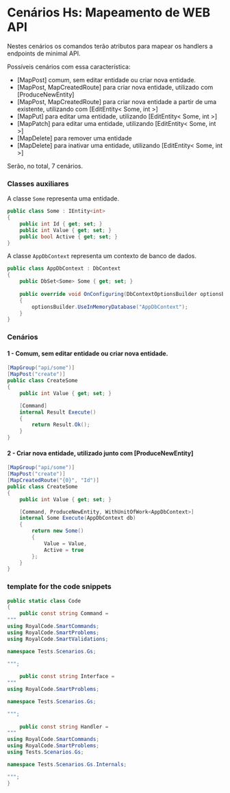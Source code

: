 # Cenários Hs: Mapeamento de WEB API

Nestes cenários os comandos terão atributos para mapear os handlers a endpoints de minimal API.

Possíveis cenários com essa característica:

- [MapPost] comum, sem editar entidade ou criar nova entidade.
- [MapPost, MapCreatedRoute] para criar nova entidade, utilizado com [ProduceNewEntity]
- [MapPost, MapCreatedRoute] para criar nova entidade a partir de uma existente, utilizando com [EditEntity< Some, int >]
- [MapPut] para editar uma entidade, utilizando [EditEntity< Some, int >]
- [MapPatch] para editar uma entidade, utilizando [EditEntity< Some, int >]
- [MapDelete] para remover uma entidade
- [MapDelete] para inativar uma entidade, utilizando [EditEntity< Some, int >]


Serão, no total, 7 cenários.

### Classes auxiliares

A classe `Some` representa uma entidade.

```cs
public class Some : IEntity<int>
{
    public int Id { get; set; }
    public int Value { get; set; }
    public bool Active { get; set; }
}
```

A classe `AppDbContext` representa um contexto de banco de dados.

```cs
public class AppDbContext : DbContext
{
    public DbSet<Some> Some { get; set; }
    
    public override void OnConfiguring(DbContextOptionsBuilder optionsBuilder)
    {
        optionsBuilder.UseInMemoryDatabase("AppDbContext");
    }
}
```

### Cenários

#### 1 - Comum, sem editar entidade ou criar nova entidade.

```cs
[MapGroup("api/some")]
[MapPost("create")]
public class CreateSome
{
    public int Value { get; set; }

    [Command]
    internal Result Execute()
    {
        return Result.Ok();
    }
}
```

#### 2 - Criar nova entidade, utilizado junto com [ProduceNewEntity]

```cs
[MapGroup("api/some")]
[MapPost("create")]
[MapCreatedRoute("{0}", "Id")]
public class CreateSome
{
    public int Value { get; set; }

    [Command, ProduceNewEntity, WithUnitOfWork<AppDbContext>]
    internal Some Execute(AppDbContext db)
    {
        return new Some()
        {
            Value = Value,
            Active = true
        };
    }
}
```

### template for the code snippets

```cs
public static class Code
{
    public const string Command =
"""
using RoyalCode.SmartCommands;
using RoyalCode.SmartProblems;
using RoyalCode.SmartValidations;

namespace Tests.Scenarios.Gs;

""";
    
    public const string Interface =
"""
using RoyalCode.SmartProblems;

namespace Tests.Scenarios.Gs;

""";
    
    public const string Handler =
"""
using RoyalCode.SmartCommands;
using RoyalCode.SmartProblems;
using Tests.Scenarios.Gs;

namespace Tests.Scenarios.Gs.Internals;

""";
}
```